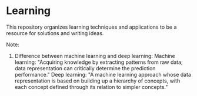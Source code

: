 # Learning
This repository organizes learning techniques and applications to be a resource for solutions and writing ideas.

Note:

1. Difference between machine learning and deep learning:
Machine learning: "Acquiring knowledge by extracting patterns from raw data; data representation can critically determine the prediction performance."
Deep learning: "A machine learning approach whose data representation is based on building up a hierarchy of concepts, with each concept defined through its relation to simpler concepts."
